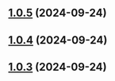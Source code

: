 

## [1.0.5](https://github.com/mypandora/test/compare/1.0.4...1.0.5) (2024-09-24)

## [1.0.4](https://github.com/mypandora/test/compare/1.0.3...1.0.4) (2024-09-24)

## [1.0.3](https://github.com/mypandora/test/compare/1.0.2...1.0.3) (2024-09-24)

